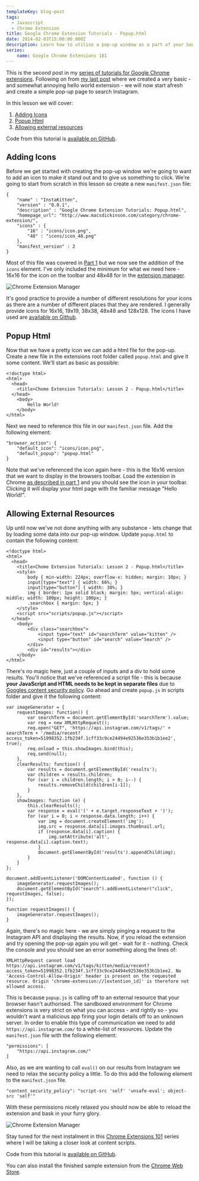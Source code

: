 ```yaml
---
templateKey: blog-post
tags:
  - Javascript
  - Chrome Extension
title: Google Chrome Extension Tutorials - Popup.html
date: 2014-02-03T15:00:00.000Z
description: Learn how to utilise a pop-up window as a part of your Google Chrome extension 
series: 
	name: Google Chrome Extensions 101
---
```


This is the second post in my [series of tutorials for Google Chrome extensions][0]. Following on from [my last post][1] where we created a very basic - and somewhat annoying hello world extension - we will now start afresh and create a simple pop-up page to search Instagram.

In this lesson we will cover:

1.  [Adding Icons](#icons)
2.  [Popup Html](#popuphtml)
3.  [Allowing external resources](#externalresources)

Code from this tutorial is [available on GitHub][7].

<!--excerpt-->
<h2 id="icons">Adding Icons</h2>

Before we get started with creating the pop-up window we're going to want to add an icon to make it stand out and to give us something to click. We're going to start from scratch in this lesson so create a new `manifest.json` file:

	{
	    "name" : "InstaKitten",
	    "version" : "0.0.1",
	    "description" : "Google Chrome Extension Tutorials: Popup.html",
	    "homepage_url": "http://www.macsdickinson.com/category/chrome-extension/",
		"icons" : {
			"16" : "icons/icon.png",
			"48" : "icons/icon_48.png"
		},
	    "manifest_version" : 2
	}

Most of this file was covered in [Part 1][1] but we now see the addition of the `icons` element. I've only included the minimum for what we need here - 16x16 for the icon on the toolbar and 48x48 for in the [extension manager][3].

![Chrome Extension Manager][2]

It's good practice to provide a number of different resolutions for your icons as there are a number of different places that they are rendered. I generally provide icons for 16x16, 19x19, 38x38, 48x48 and 128x128. The icons I have used are [available on Github][8].

<h2 id="popuphtml">Popup Html</h2>

Now that we have a pretty icon we can add a html file for the pop-up. Create a new file in the extensions root folder called `popup.html` and give it some content. We'll start as basic as possible:

	<!doctype html>
	<html>
	  <head>
	    <title>Chome Extension Tutorials: Lesson 2 - Popup.html</title>
	  </head>
		<body>
			Hello World!
		</body>
	</html>

Next we need to reference this file in our `manifest.json` file. Add the following element:

	"browser_action": {
		"default_icon": "icons/icon.png",
		"default_popup": "popup.html"
	}

Note that we've referenced the icon again here - this is the 16x16 version that we want to display in the browsers toolbar. Load the extension in Chrome [as described in part 1][4] and you should see the icon in your toolbar. Clicking it will display your html page with the familiar message "Hello World!".

<h2 id="externalresources">Allowing External Resources</h2>

Up until now we've not done anything with any substance - lets change that by loading some data into our pop-up window. Update `popup.html` to contain the following content:

	<!doctype html>
	<html>
	  <head>
	    <title>Chome Extension Tutorials: Lesson 2 - Popup.html</title>
	    <style>
			body { min-width: 224px; overflow-x: hidden; margin: 10px; }
			input[type="text"] { width: 66%; }
			input[type="button"] { width: 30%; }
			img { border: 1px solid black; margin: 5px; vertical-align: middle; width: 100px; height: 100px; }
			.searchbox { margin: 5px; }
	    </style>
	    <script src="scripts/popup.js"></script>
	  </head>
		<body>
			<div class="searchbox">
				<input type="text" id="searchTerm" value="kitten" />
				<input type="button" id="search" value="Search" />
			</div>
			<div id="results"></div>
		</body>
	</html>

There's no magic here, just a couple of inputs and a div to hold some results. You'll notice that we've referenced a script file - this is because __your JavaScript and HTML needs to be kept in separate files__ due to [Googles content security policy][5]. Go ahead and create `popup.js` in  scripts folder and give it the following content:

	var imageGenerator = {
		requestImages: function() {
			var searchTerm = document.getElementById('searchTerm').value;
			var req = new XMLHttpRequest();
			req.open("GET", 'https://api.instagram.com/v1/tags/' + searchTerm + '/media/recent?access_token=51998352.1fb234f.1cff33c9ce24494e92536e353b1b1ee2', true);
			req.onload = this.showImages.bind(this);
			req.send(null);
		},
		clearResults: function() {
			var results = document.getElementById('results');
			var children = results.children;
			for (var i = children.length; i > 0; i--) {
				results.removeChild(children[i-1]);
			}
		},
		showImages: function (e) {
			this.clearResults();
			var response = eval('(' + e.target.responseText + ')');
			for (var i = 0; i < response.data.length; i++) {
				var img = document.createElement('img');
				img.src = response.data[i].images.thumbnail.url;
				if (response.data[i].caption) {
					img.setAttribute('alt', response.data[i].caption.text);
				}
				document.getElementById('results').appendChild(img);
			}
		}
	};

	document.addEventListener('DOMContentLoaded', function () {
		imageGenerator.requestImages();
		document.getElementById("search").addEventListener("click", requestImages, false);
	});

	function requestImages() {
		imageGenerator.requestImages();
	}

Again, there's no magic here - we are simply pinging a request to the Instagram API and displaying the results. Now, if you reload the extension and try opening the pop-up again you will get - wait for it - nothing. Check the console and you should see an error something along the lines of:

	XMLHttpRequest cannot load https://api.instagram.com/v1/tags/kitten/media/recent?access_token=51998352.1fb234f.1cff33c9ce24494e92536e353b1b1ee2. No 'Access-Control-Allow-Origin' header is present on the requested resource. Origin 'chrome-extension://[extention_id]' is therefore not allowed access. 

This is because `popup.js` is calling off to an external resource that your browser hasn't authorised. The sandboxed environment for Chrome extensions is very strict on what you can access - and rightly so - you wouldn't want a malicious app firing your login details off to an unknown server. In order to enable this type of communication we need to add `https://api.instagram.com/` to a white-list of resources. Update the `manifest.json` file with the following element:

    "permissions": [
		"https://api.instagram.com/"
	]

Also, as we are wanting to call `eval()` on our results from Instagram we need to relax the security policy a little. To do this add the following element to the `manifest.json` file.

	"content_security_policy": "script-src 'self' 'unsafe-eval'; object-src 'self'"

With these permissions nicely relaxed you should now be able to reload the extension and bask in your furry glory.

![Chrome Extension Manager][6]

Stay tuned for the next instalment in this [Chrome Extensions 101][0] series where I will be taking a closer look at content scripts.

Code from this tutorial is [available on GitHub][7].

You can also install the finished sample extension from the [Chrome Web Store][9].

   [0]: /../category/chrome-extension/ "Chrome extension tutorial series"
   [1]: /../javascript/google-chrome-extension-tutorial-hello-world "GOOGLE CHROME EXTENSION TUTORIALS: HELLO WORLD"
   [2]: /../img/2014-02-03_15_27_28-Lesson2-icons.png "Chrome Extension Manager"
   [3]: chrome://extensions/
   [4]: /../javascript/google-chrome-extension-tutorial-hello-world/#unpackedextensions "GOOGLE CHROME EXTENSION TUTORIALS: HELLO WORLD"
   [5]: http://developer.chrome.com/extensions/contentSecurityPolicy.html
   [6]: /../img/2014-02-03_15_27_28-Lesson2-InstaKitten.png "InstaKitten"
   [7]: https://github.com/MacsDickinson/ChromeExtensions101/tree/master/Part%202%20-%20Popup.html/
   [8]: https://github.com/MacsDickinson/ChromeExtensions101/tree/master/Part%202%20-%20Popup.html/icons
   [9]: https://chrome.google.com/webstore/detail/instakitten/ldjiocmhpjhpcelgfbdeoenoojgejboc?utm_source=macsdickinson.com

